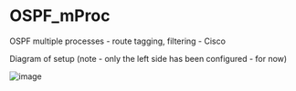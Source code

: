 # OSPF_mProc
OSPF multiple processes - route tagging, filtering - Cisco

Diagram of setup (note - only the left side has been configured - for now)

![image](https://github.com/user-attachments/assets/0782a037-88f9-436f-895f-3762a477f80a)

